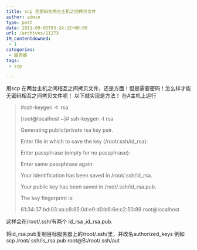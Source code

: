 ```yaml
---
title: scp 无密码在两台主机之间拷贝文件
author: admin
type: post
date: 2011-09-05T03:24:32+00:00
url: /archives/11273
IM_contentdowned:
 - 1
categories:
 - 服务器
tags:
 - scp

---
```

用scp 在两台主机之间相互之间拷贝文件，还是方面！但是需要密码！怎么样才能无密码相互之间拷贝文件呢！
以下就实现是方法！
在A主机上运行

> #ssh-keygen -t  rsa
>
> [root@localhost ~]# ssh-keygen -t rsa
>
> Generating public/private rsa key pair.
>
> Enter file in which to save the key (/root/.ssh/id_rsa):
>
> Enter passphrase (empty for no passphrase):
>
> Enter same passphrase again:
>
> Your identification has been saved in /root/.ssh/id_rsa.
>
> Your public key has been saved in /root/.ssh/id_rsa.pub.
>
> The key fingerprint is:
>
> 61:34:37:bd:03:aa:c8:85:0d:e9:d0:b6:6e:c2:50:89 root@localhost

这样会在/root/.ssh/有两个 id_rsa ,id_rsa.pub.


将id_rsa.pub复制目标服务器上的/root/.ssh/里，并改名authorized_keys
例如 scp /root/.ssh/is_rsa.pub root@B:/root/.ssh/aut